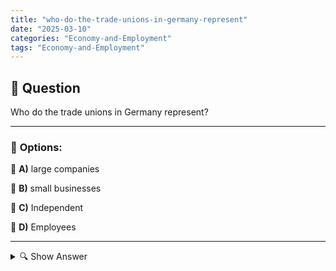 ```yaml
---
title: "who-do-the-trade-unions-in-germany-represent"
date: "2025-03-10"
categories: "Economy-and-Employment"
tags: "Economy-and-Employment"
---
```


## 📌 **Question**

Who do the trade unions in Germany represent?



---

### 📝 **Options:**

🔘 **A)** large companies

🔘 **B)** small businesses

🔘 **C)** Independent

🔘 **D)** Employees

---

<details>
  <summary>🔍 Show Answer</summary>

  <p>
💡  <b>Correct Answer:</b>  d
  </p>
  <p>
    📖<b>Explanation:</b>
    Trade unions are organizations that represent the interests of employees in Germany. They are committed to better working conditions, fair wages and workers' rights. Through collective bargaining with employers, they ensure that employees are fully protected. Trade unions support both salaried employees in large and small companies and certain occupational groups. They also offer legal advice and training opportunities to promote the professional development of their members. Its main objective is to improve the quality of life and work of workers.
  </p>
</details>
